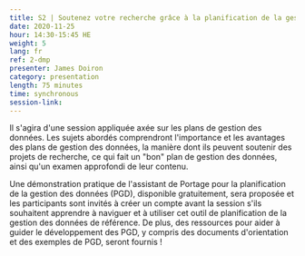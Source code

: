 ```yaml
---
title: S2 | Soutenez votre recherche grâce à la planification de la gestion des données !
date: 2020-11-25
hour: 14:30-15:45 HE
weight: 5
lang: fr
ref: 2-dmp
presenter: James Doiron
category: presentation
length: 75 minutes
time: synchronous
session-link:
---
```


Il s'agira d'une session appliquée axée sur les plans de gestion des données. Les sujets abordés comprendront l'importance et les avantages des plans de gestion des données, la manière dont ils peuvent soutenir des projets de recherche, ce qui fait un "bon" plan de gestion des données, ainsi qu'un examen approfondi de leur contenu. <!--more-->

Une démonstration pratique de l'assistant de Portage pour la planification de la gestion des données (PGD), disponible gratuitement, sera proposée et les participants sont invités à créer un compte avant la session s'ils souhaitent apprendre à naviguer et à utiliser cet outil de planification de la gestion des données de référence. De plus, des ressources pour aider à guider le développement des PGD, y compris des documents d'orientation et des exemples de PGD, seront fournis !
